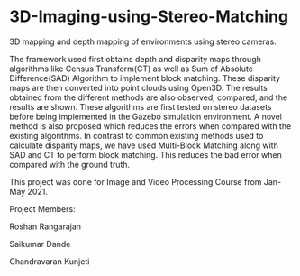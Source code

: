 # 3D-Imaging-using-Stereo-Matching
3D mapping and depth mapping of environments using stereo cameras.

The framework used first
obtains depth and disparity maps through algorithms like Census Transform(CT) as well as Sum
of Absolute Difference(SAD) Algorithm to implement block matching. These disparity maps are
then converted into point clouds using Open3D. The results obtained from the different methods
are also observed, compared, and the results are shown. These algorithms are first tested on stereo
datasets before being implemented in the Gazebo simulation environment. A novel method is also
proposed which reduces the errors when compared with the existing algorithms. In contrast to common existing methods used to calculate disparity
maps, we have used Multi-Block Matching along with SAD and CT to perform block matching.
This reduces the bad error when compared with the ground truth.

This project was done for Image and Video Processing Course from Jan-May 2021.

Project Members:

Roshan Rangarajan

Saikumar Dande

Chandravaran Kunjeti
